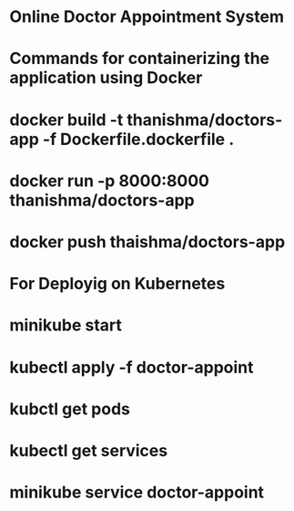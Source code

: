 # Online Doctor Appointment System 

# Commands for containerizing the application using Docker
# docker build -t thanishma/doctors-app -f Dockerfile.dockerfile .
# docker run -p 8000:8000 thanishma/doctors-app
# docker push thaishma/doctors-app

# For Deployig on Kubernetes
# minikube start 
# kubectl apply -f doctor-appoint
# kubctl get pods
# kubectl get services
# minikube service doctor-appoint
